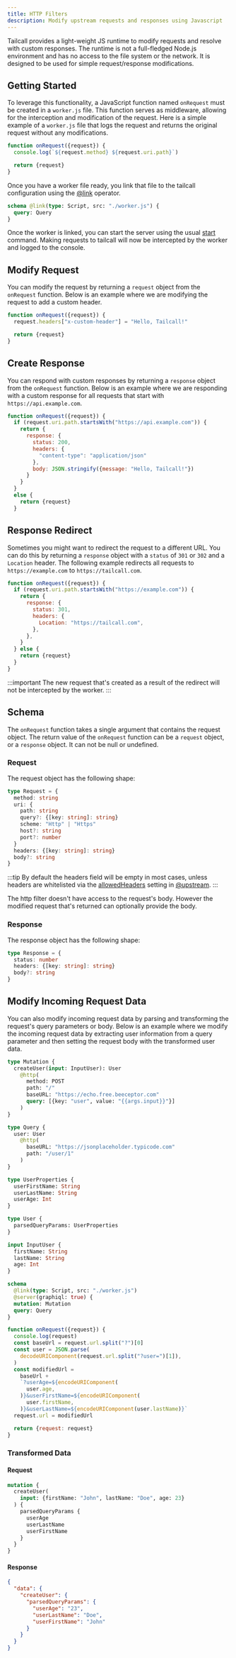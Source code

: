```yaml
---
title: HTTP Filters
description: Modify upstream requests and responses using Javascript
---
```


Tailcall provides a light-weight JS runtime to modify requests and resolve with custom responses.
The runtime is not a full-fledged Node.js environment and has no access to the file system or the network. It is designed to be used for simple request/response modifications.

## Getting Started

To leverage this functionality, a JavaScript function named `onRequest` must be created in a `worker.js` file. This function serves as middleware, allowing for the interception and modification of the request. Here is a simple example of a `worker.js` file that logs the request and returns the original request without any modifications.

```javascript
function onRequest({request}) {
  console.log(`${request.method} ${request.uri.path}`)

  return {request}
}
```

Once you have a worker file ready, you link that file to the tailcall configuration using the [@link] operator.

[@link]: /docs/operators/link

```graphql
schema @link(type: Script, src: "./worker.js") {
  query: Query
}
```

Once the worker is linked, you can start the server using the usual [start] command. Making requests to tailcall will now be intercepted by the worker and logged to the console.

[start]: /docs/guides/cli/#start

## Modify Request

You can modify the request by returning a `request` object from the `onRequest` function. Below is an example where we are modifying the request to add a custom header.

```javascript
function onRequest({request}) {
  request.headers["x-custom-header"] = "Hello, Tailcall!"

  return {request}
}
```

## Create Response

You can respond with custom responses by returning a `response` object from the `onRequest` function. Below is an example where we are responding with a custom response for all requests that start with `https://api.example.com`.

```javascript
function onRequest({request}) {
  if (request.uri.path.startsWith("https://api.example.com")) {
    return {
      response: {
        status: 200,
        headers: {
          "content-type": "application/json"
        },
        body: JSON.stringify({message: "Hello, Tailcall!"})
      }
    }
  }
  else {
    return {request}
  }
```

## Response Redirect

Sometimes you might want to redirect the request to a different URL. You can do this by returning a `response` object with a `status` of `301` or `302` and a `Location` header. The following example redirects all requests to `https://example.com` to `https://tailcall.com`.

```javascript
function onRequest({request}) {
  if (request.uri.path.startsWith("https://example.com")) {
    return {
      response: {
        status: 301,
        headers: {
          Location: "https://tailcall.com",
        },
      },
    }
  } else {
    return {request}
  }
}
```

:::important
The new request that's created as a result of the redirect will not be intercepted by the worker.
:::

## Schema

The `onRequest` function takes a single argument that contains the request object. The return value of the `onRequest` function can be a `request` object, or a `response` object. It can not be null or undefined.

### Request

The request object has the following shape:

```typescript
type Request = {
  method: string
  uri: {
    path: string
    query?: {[key: string]: string}
    scheme: "Http" | "Https"
    host?: string
    port?: number
  }
  headers: {[key: string]: string}
  body?: string
}
```

:::tip
By default the headers field will be empty in most cases, unless headers are whitelisted via the [allowedHeaders](../operators/upstream.md#allowedheaders) setting in [@upstream](../operators/upstream.md).
:::

The http filter doesn't have access to the request's body. However the modified request that's returned can optionally provide the body.

### Response

The response object has the following shape:

```typescript
type Response = {
  status: number
  headers: {[key: string]: string}
  body?: string
}
```

## Modify Incoming Request Data

You can also modify incoming request data by parsing and transforming the request's query parameters or body. Below is an example where we modify the incoming request data by extracting user information from a query parameter and then setting the request body with the transformed user data.

```graphql
type Mutation {
  createUser(input: InputUser): User
    @http(
      method: POST
      path: "/"
      baseURL: "https://echo.free.beeceptor.com"
      query: [{key: "user", value: "{{args.input}}"}]
    )
}

type Query {
  user: User
    @http(
      baseURL: "https://jsonplaceholder.typicode.com"
      path: "/user/1"
    )
}

type UserProperties {
  userFirstName: String
  userLastName: String
  userAge: Int
}

type User {
  parsedQueryParams: UserProperties
}

input InputUser {
  firstName: String
  lastName: String
  age: Int
}

schema
  @link(type: Script, src: "./worker.js")
  @server(graphiql: true) {
  mutation: Mutation
  query: Query
}
```

```javascript
function onRequest({request}) {
  console.log(request)
  const baseUrl = request.url.split("?")[0]
  const user = JSON.parse(
    decodeURIComponent(request.url.split("?user=")[1]),
  )
  const modifiedUrl =
    baseUrl +
    `?userAge=${encodeURIComponent(
      user.age,
    )}&userFirstName=${encodeURIComponent(
      user.firstName,
    )}&userLastName=${encodeURIComponent(user.lastName)}`
  request.url = modifiedUrl

  return {request: request}
}
```

### Transformed Data

#### Request

```graphql
mutation {
  createUser(
    input: {firstName: "John", lastName: "Doe", age: 23}
  ) {
    parsedQueryParams {
      userAge
      userLastName
      userFirstName
    }
  }
}
```

#### Response

```json
{
  "data": {
    "createUser": {
      "parsedQueryParams": {
        "userAge": "23",
        "userLastName": "Doe",
        "userFirstName": "John"
      }
    }
  }
}
```
